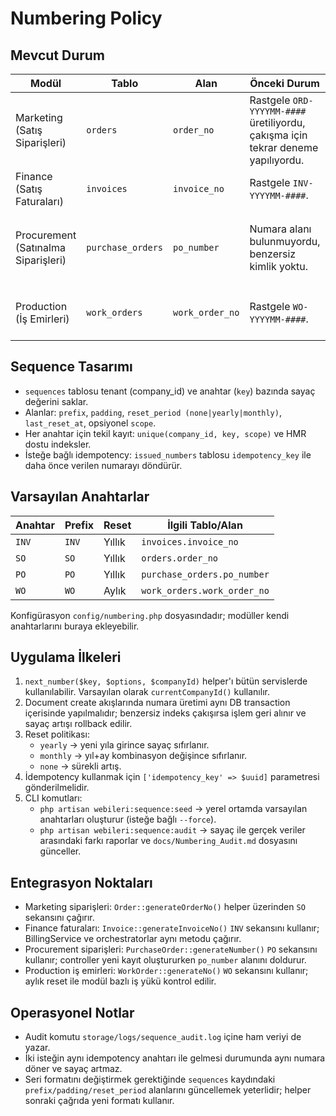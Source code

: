 # Numbering Policy

## Mevcut Durum

| Modül | Tablo | Alan | Önceki Durum | Yeni Durum |
| --- | --- | --- | --- | --- |
| Marketing (Satış Siparişleri) | `orders` | `order_no` | Rastgele `ORD-YYYYMM-####` üretiliyordu, çakışma için tekrar deneme yapılıyordu. | `next_number('SO')` ile tenant bazlı sıra, yıllık reset ve otomatik benzersiz indeks. |
| Finance (Satış Faturaları) | `invoices` | `invoice_no` | Rastgele `INV-YYYYMM-####`. | `next_number('INV')` yıllık reset, idempotent üretim. |
| Procurement (Satınalma Siparişleri) | `purchase_orders` | `po_number` | Numara alanı bulunmuyordu, benzersiz kimlik yoktu. | Yeni `po_number` kolonu, `next_number('PO')` ile üretim ve `company_id+po_number` benzersizliği. |
| Production (İş Emirleri) | `work_orders` | `work_order_no` | Rastgele `WO-YYYYMM-####`. | `next_number('WO')` ile aylık reset, dinamik importlarda modül chunk'ı kullanımı. |

## Sequence Tasarımı

* `sequences` tablosu tenant (company_id) ve anahtar (`key`) bazında sayaç değerini saklar.
* Alanlar: `prefix`, `padding`, `reset_period (none|yearly|monthly)`, `last_reset_at`, opsiyonel `scope`.
* Her anahtar için tekil kayıt: `unique(company_id, key, scope)` ve HMR dostu indeksler.
* İsteğe bağlı idempotency: `issued_numbers` tablosu `idempotency_key` ile daha önce verilen numarayı döndürür.

## Varsayılan Anahtarlar

| Anahtar | Prefix | Reset | İlgili Tablo/Alan |
| --- | --- | --- | --- |
| `INV` | `INV` | Yıllık | `invoices.invoice_no` |
| `SO` | `SO` | Yıllık | `orders.order_no` |
| `PO` | `PO` | Yıllık | `purchase_orders.po_number` |
| `WO` | `WO` | Aylık | `work_orders.work_order_no` |

Konfigürasyon `config/numbering.php` dosyasındadır; modüller kendi anahtarlarını buraya ekleyebilir.

## Uygulama İlkeleri

1. `next_number($key, $options, $companyId)` helper'ı bütün servislerde kullanılabilir. Varsayılan olarak `currentCompanyId()` kullanılır.
2. Document create akışlarında numara üretimi aynı DB transaction içerisinde yapılmalıdır; benzersiz indeks çakışırsa işlem geri alınır ve sayaç artışı rollback edilir.
3. Reset politikası:
   * `yearly` → yeni yıla girince sayaç sıfırlanır.
   * `monthly` → yıl+ay kombinasyon değişince sıfırlanır.
   * `none` → sürekli artış.
4. İdempotency kullanmak için `['idempotency_key' => $uuid]` parametresi gönderilmelidir.
5. CLI komutları:
   * `php artisan webileri:sequence:seed` → yerel ortamda varsayılan anahtarları oluşturur (isteğe bağlı `--force`).
   * `php artisan webileri:sequence:audit` → sayaç ile gerçek veriler arasındaki farkı raporlar ve `docs/Numbering_Audit.md` dosyasını günceller.

## Entegrasyon Noktaları

* Marketing siparişleri: `Order::generateOrderNo()` helper üzerinden `SO` sekansını çağırır.
* Finance faturaları: `Invoice::generateInvoiceNo()` `INV` sekansını kullanır; BillingService ve orchestratorlar aynı metodu çağırır.
* Procurement siparişleri: `PurchaseOrder::generateNumber()` `PO` sekansını kullanır; controller yeni kayıt oluştururken `po_number` alanını doldurur.
* Production iş emirleri: `WorkOrder::generateNo()` `WO` sekansını kullanır; aylık reset ile modül bazlı iş yükü kontrol edilir.

## Operasyonel Notlar

* Audit komutu `storage/logs/sequence_audit.log` içine ham veriyi de yazar.
* İki isteğin aynı idempotency anahtarı ile gelmesi durumunda aynı numara döner ve sayaç artmaz.
* Seri formatını değiştirmek gerektiğinde `sequences` kaydındaki `prefix/padding/reset_period` alanlarını güncellemek yeterlidir; helper sonraki çağrıda yeni formatı kullanır.
